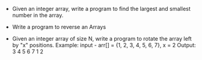 - Given an integer array, write a program to find the largest and smallest number in the array.

- Write a program to reverse an Arrays

- Given an integer array of size N, write a program to rotate the array left by "x" positions.
  Example:
  input - arr[] = {1, 2, 3, 4, 5, 6, 7}, x = 2
  Output: 3 4 5 6 7 1 2
